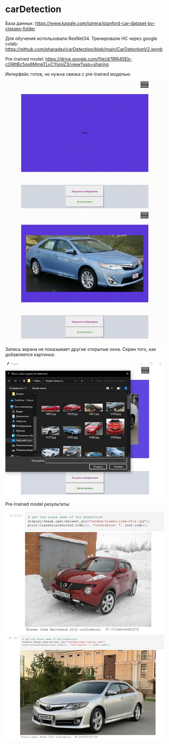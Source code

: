 # carDetection

База данных:
  https://www.kaggle.com/jutrera/stanford-car-dataset-by-classes-folder
  
Для обучения использовали ResNet34. Тренировали НС через google colab:
https://github.com/pharaday/carDetection/blob/main/CarDetectionV2.ipynb
  
Pre-trained model: 
https://drive.google.com/file/d/1RRi45Eb-cORttBc5qs6MmpTLvCYsmiZ3/view?usp=sharing





 
Интерфейс готов, но нужна связка с pre-trained моделью  

![Alt Text](https://github.com/pharaday/carDetection/blob/main/gifForReadme.gif)
![Alt Text](https://github.com/pharaday/carDetection/blob/main/imagesReadMe/intro.gif)

Запись экрана не показывает другие открытые окна. Скрин того, как добавляется картинка:

![Alt Text](https://github.com/pharaday/carDetection/blob/main/imagesReadMe/3.jpg)

Pre-trained model результаты:


![Alt Text](https://github.com/pharaday/carDetection/blob/main/imagesReadMe/1.jpg)
![Alt Text](https://github.com/pharaday/carDetection/blob/main/imagesReadMe/2.jpg)

